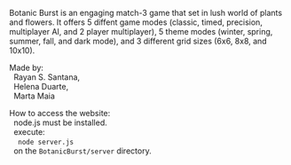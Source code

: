 Botanic Burst is an engaging match-3 game that set in lush world of plants and flowers.
It offers 5 diffent game modes (classic, timed, precision, multiplayer AI, and 2 player multiplayer), 
5 theme modes (winter, spring, summer, fall, and dark mode), and 3 different grid sizes (6x6, 8x8, and 10x10).

Made by:<br>
&nbsp;&nbsp;Rayan S. Santana,<br> 
&nbsp;&nbsp;Helena Duarte,<br>
&nbsp;&nbsp;Marta Maia

How to access the website:<br>
&nbsp;&nbsp;node.js must be installed.<br>
&nbsp;&nbsp;execute:<br>
&nbsp;&nbsp;&nbsp;&nbsp;`node server.js`<br>
&nbsp;&nbsp;on the `BotanicBurst/server` directory.
